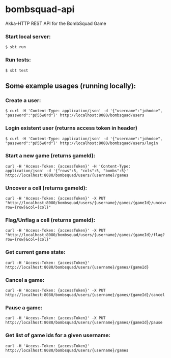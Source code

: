 # bombsquad-api
Akka-HTTP REST API for the BombSquad Game

### Start local server: 
```
$ sbt run
```

### Run tests:
```
$ sbt test
```

## Some example usages (running locally):

### Create a user:
```
$ curl -H 'Content-Type: application/json' -d '{"username":"johndoe", "password":"p@55w0rd"}' http://localhost:8080/bombsquad/users
```
### Login existent user (returns access token in header)
```
$ curl -H 'Content-Type: application/json' -d '{"username":"johndoe", "password":"p@55w0rd"}' http://localhost:8080/bombsquad/users/login
```
### Start a new game (returns gameId):
```
curl -H 'Access-Token: {accessToken}' -H 'Content-Type: application/json' -d '{"rows":5, "cols":5, "bombs":5}' http://localhost:8080/bombsquad/users/{username}/games
```
### Uncover a cell (returns gameId):
```
curl -H 'Access-Token: {accessToken}' -X PUT "http://localhost:8080/bombsquad/users/{username}/games/{gameId}/uncover?row={row}&col={col}"
```
### Flag/Unflag a cell (returns gameId):
```
curl -H 'Access-Token: {accessToken}' -X PUT "http://localhost:8080/bombsquad/users/{username}/games/{gameId}/flag?row={row}&col={col}"
```
### Get current game state:
```
curl -H 'Access-Token: {accessToken}' http://localhost:8080/bombsquad/users/{username}/games/{gameId}
```
### Cancel a game:
```
curl -H 'Access-Token: {accessToken}' -X PUT http://localhost:8080/bombsquad/users/{username}/games/{gameId}/cancel
```
### Pause a game:
```
curl -H 'Access-Token: {accessToken}' -X PUT http://localhost:8080/bombsquad/users/{username}/games/{gameId}/pause
```
### Get list of game ids for a given username:
```
curl -H 'Access-Token: {accessToken}' http://localhost:8080/bombsquad/users/{username}/games
```

